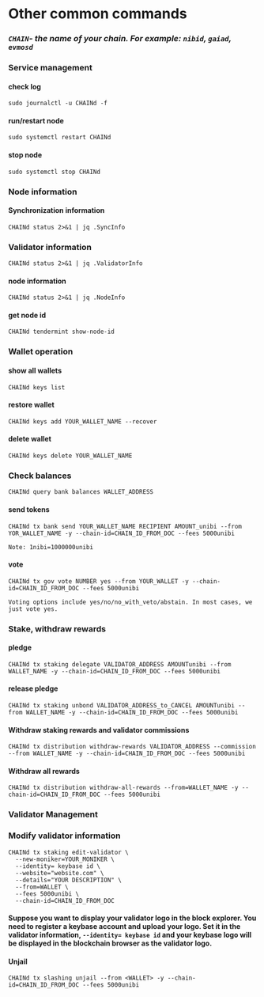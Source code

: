 # Other common commands
### _`CHAIN`- the name of your chain. For example: `nibid`, `gaiad`, `evmosd`_
### Service management

#### check log
```
sudo journalctl -u CHAINd -f
```
#### run/restart node
```
sudo systemctl restart CHAINd
```
#### stop node
```
sudo systemctl stop CHAINd
```
### Node information

#### Synchronization information
```
CHAINd status 2>&1 | jq .SyncInfo
```

### Validator information
```
CHAINd status 2>&1 | jq .ValidatorInfo
```
#### node information
```
CHAINd status 2>&1 | jq .NodeInfo
```
#### get node id 
```
CHAINd tendermint show-node-id
```
### Wallet operation

#### show all wallets
```
CHAINd keys list
```
#### restore wallet
```
CHAINd keys add YOUR_WALLET_NAME --recover
```
#### delete wallet
```
CHAINd keys delete YOUR_WALLET_NAME
```
### Check balances
```
CHAINd query bank balances WALLET_ADDRESS
```
#### send tokens
```
CHAINd tx bank send YOUR_WALLET_NAME RECIPIENT AMOUNT_unibi --from YOR_WALLET_NAME -y --chain-id=CHAIN_ID_FROM_DOC --fees 5000unibi
```
`Note: 1nibi=1000000unibi`

#### vote
```
CHAINd tx gov vote NUMBER yes --from YOUR_WALLET -y --chain-id=CHAIN_ID_FROM_DOC --fees 5000unibi
```
`Voting options include yes/no/no_with_veto/abstain. In most cases, we just vote yes.`

### Stake, withdraw rewards
#### pledge
```
CHAINd tx staking delegate VALIDATOR_ADDRESS AMOUNTunibi --from WALLET_NAME -y --chain-id=CHAIN_ID_FROM_DOC --fees 5000unibi
```
#### release pledge
```
CHAINd tx staking unbond VALIDATOR_ADDRESS_to_CANCEL AMOUNTunibi --from WALLET_NAME -y --chain-id=CHAIN_ID_FROM_DOC --fees 5000unibi
```
#### Withdraw staking rewards and validator commissions
```
CHAINd tx distribution withdraw-rewards VALIDATOR_ADDRESS --commission --from WALLET_NAME -y --chain-id=CHAIN_ID_FROM_DOC --fees 5000unibi
```
#### Withdraw all rewards
```
CHAINd tx distribution withdraw-all-rewards --from=WALLET_NAME -y --chain-id=CHAIN_ID_FROM_DOC --fees 5000unibi
```
### Validator Management
### Modify validator information
```
CHAINd tx staking edit-validator \
  --new-moniker=YOUR_MONIKER \
  --identity= keybase id \
  --website="website.com" \
  --details="YOUR DESCRIPTION" \
  --from=WALLET \
  --fees 5000unibi \
  --chain-id=CHAIN_ID_FROM_DOC
  ```
#### Suppose you want to display your validator logo in the block explorer. You need to register a keybase account and upload your logo. Set it in the validator information, `--identity= keybase id` and your keybase logo will be displayed in the blockchain browser as the validator logo.

#### Unjail
```
CHAINd tx slashing unjail --from <WALLET> -y --chain-id=CHAIN_ID_FROM_DOC --fees 5000unibi
```
